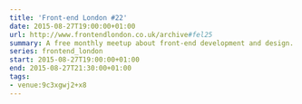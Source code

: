 ```yaml
---
title: 'Front-end London #22'
date: 2015-08-27T19:00:00+01:00
url: http://www.frontendlondon.co.uk/archive#fel25
summary: A free monthly meetup about front-end development and design.
series: frontend_london
start: 2015-08-27T19:00:00+01:00
end: 2015-08-27T21:30:00+01:00
tags:
- venue:9c3xgwj2+x8
---
```

